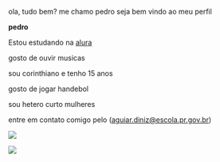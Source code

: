 ola, tudo bem? me chamo pedro seja bem vindo ao meu perfil

**pedro**

Estou estudando na [alura](https://www.alura.com.br/)

gosto de ouvir musicas 

sou corinthiano e tenho 15 anos

gosto de jogar handebol

sou hetero curto mulheres


entre em contato comigo pelo (aguiar.diniz@escola.pr.gov.br)

![](https://media.tenor.com/90Mlk4c0nxcAAAAM/poze.gif)


![](https://media.tenor.com/CJh-TZJosnsAAAAM/mc-ig.gif)
